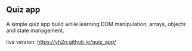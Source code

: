 ## Quiz app

A simple quiz app build while learning DOM manipulation, arrays, objects and state management.


live version: https://yh2n.github.io/quiz_app/
